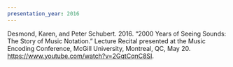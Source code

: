 ```yaml
---
presentation_year: 2016
---
```

Desmond, Karen, and Peter Schubert. 2016. “2000 Years of Seeing Sounds: The Story of Music Notation.” Lecture Recital presented at the Music Encoding Conference, McGill University, Montreal, QC, May 20. https://www.youtube.com/watch?v=2GqtCqnC8SI.
